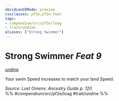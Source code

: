 ```yaml
---
obsidianUIMode: preview
cssclasses: pf2e,pf2e-feat
tags:
- compendium/src/pf2e/loag
- trait/undine
aliases: ["Strong Swimmer"]
---
```

# Strong Swimmer  *Feat 9*  
[undine](rules/traits/undine-b2.md "Undine Ancestry & Heritage Trait")  


Your swim Speed increases to match your land Speed.

*Source: Lost Omens: Ancestry Guide p. 120*  
%% #compendium/src/pf2e/loag #trait/undine %%